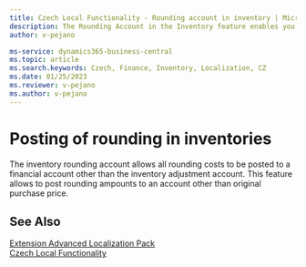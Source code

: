 ```yaml
---
title: Czech Local Functionality - Rounding account in inventory | Microsoft Docs
description: The Rounding Account in the Inventory feature enables you to post all rounded costs to another General Ledger Account instead of the Inventory Adjustment Account.
author: v-pejano

ms-service: dynamics365-business-central
ms.topic: article
ms.search.keywords: Czech, Finance, Inventory, Localization, CZ
ms.date: 01/25/2023
ms.reviewer: v-pejano
ms.author: v-pejano
---
```


# Posting of rounding in inventories

The inventory rounding account allows all rounding costs to be posted to a financial account other than the inventory adjustment account. This feature allows to post rounding ampounts to an account other than original purchase price.

## See Also

[Extension Advanced Localization Pack](ui-extensions-advanced-localization-pack-cz.md)  
[Czech Local Functionality](czech-local-functionality.md)
